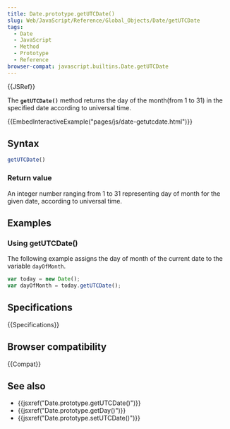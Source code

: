 ```yaml
---
title: Date.prototype.getUTCDate()
slug: Web/JavaScript/Reference/Global_Objects/Date/getUTCDate
tags:
  - Date
  - JavaScript
  - Method
  - Prototype
  - Reference
browser-compat: javascript.builtins.Date.getUTCDate
---
```

{{JSRef}}

The **`getUTCDate()`** method returns the day of the month(from 1 to 31) in the
specified date according to universal time.

{{EmbedInteractiveExample("pages/js/date-getutcdate.html")}}

## Syntax

```js
getUTCDate()
```

### Return value

An integer number ranging from 1 to 31 representing day of month for the given
date, according to universal time.

## Examples

### Using getUTCDate()

The following example assigns the day of month of the current date to the
variable `dayOfMonth`.

```js
var today = new Date();
var dayOfMonth = today.getUTCDate();
```

## Specifications

{{Specifications}}

## Browser compatibility

{{Compat}}

## See also

- {{jsxref("Date.prototype.getUTCDate()")}}
- {{jsxref("Date.prototype.getDay()")}}
- {{jsxref("Date.prototype.setUTCDate()")}}
